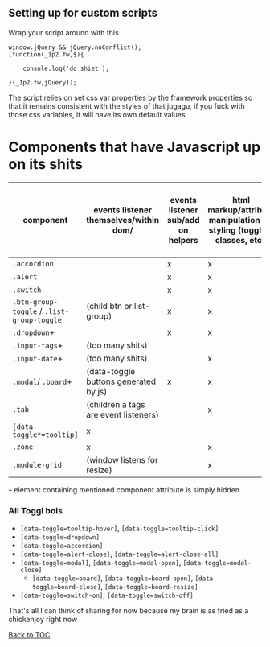 

## Setting up for custom scripts
Wrap your script around with this

```
window.jQuery && jQuery.noConflict();
(function(_1p2.fw,$){
	
    console.log('do shiet');

}(_1p2.fw,jQuery));

```

The script relies on set css var properties by the framework properties so that it remains consistent with the styles of that jugagu, if you fuck with those css variables, it will have its own default values

# Components that have Javascript up on its shits

| component | events listener themselves/within dom/ |  events listener sub/add on helpers  | html markup/attribute manipulation for styling (toggling classes, etc.) | html markup/attribute manipulation for creating complete/part of UI design purely with js | 
| -- | -- | -- | -- | -- |
| `.accordion` |  | x | x |  |
| `.alert` |  | x | x |  |
| `.switch` |  | x | x |  |
| `.btn-group-toggle` / `.list-group-toggle` | (child btn or list-group) | x | x |  |
| `.dropdown`+ |  | x | x |  |
| `.input-tags`+ | (too many shits) |  |  | x |
| `.input-date`+ | (too many shits) |  | x | x |
| `.modal`/ `.board`+ | (data-toggle buttons generated by js) | x | x | x |
| `.tab` | (children a tags are event listeners) |  | x |  |
| `[data-toggle*=tooltip]` | x |  |  | x |
| `.zone` | x |  | x | x |
| `.module-grid` | (window listens for resize) |  | x |  |


`+` element containing mentioned component attribute is simply hidden

### All Toggl bois
* `[data-toggle=tooltip-hover]`, `[data-toggle=tooltip-click]`
* `[data-toggle=dropdown]`
* `[data-toggle=accordion]`
* `[data-toggle=alert-close]`, `[data-toggle=alert-close-all]`
* `[data-toggle=modal]`, `[data-toggle=modal-open]`, `[data-toggle=modal-close]`
    * `[data-toggle=board]`, `[data-toggle=board-open]`, `[data-toggle=board-close]`, `[data-toggle=board-resize]`
* `[data-toggle=switch-on]`, `[data-toggle=switch-off]`

That's all I can think of sharing for now because my brain is as fried as a chickenjoy right now

[Back to TOC](../../../readme.md)